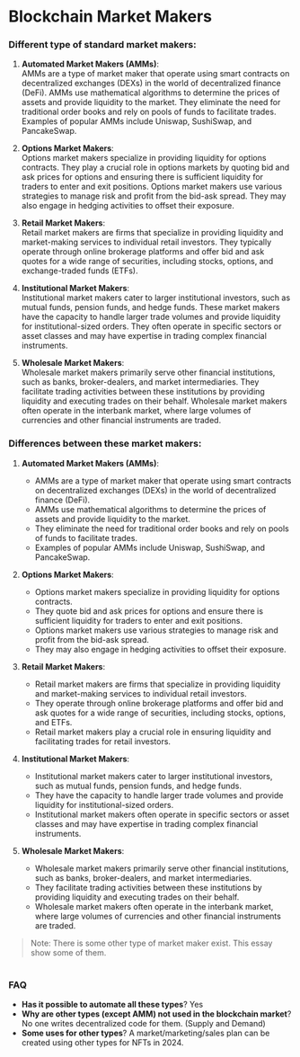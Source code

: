 # Blockchain Market Makers

### Different type of standard market makers:

1. **Automated Market Makers (AMMs)**:\
AMMs are a type of market maker that operate using smart contracts on decentralized exchanges (DEXs) in the world of decentralized finance (DeFi). AMMs use mathematical algorithms to determine the prices of assets and provide liquidity to the market. They eliminate the need for traditional order books and rely on pools of funds to facilitate trades. Examples of popular AMMs include Uniswap, SushiSwap, and PancakeSwap.

2. **Options Market Makers**:\
Options market makers specialize in providing liquidity for options contracts. They play a crucial role in options markets by quoting bid and ask prices for options and ensuring there is sufficient liquidity for traders to enter and exit positions. Options market makers use various strategies to manage risk and profit from the bid-ask spread. They may also engage in hedging activities to offset their exposure.

3. **Retail Market Makers**:\
Retail market makers are firms that specialize in providing liquidity and market-making services to individual retail investors. They typically operate through online brokerage platforms and offer bid and ask quotes for a wide range of securities, including stocks, options, and exchange-traded funds (ETFs).

4. **Institutional Market Makers**:\
Institutional market makers cater to larger institutional investors, such as mutual funds, pension funds, and hedge funds. These market makers have the capacity to handle larger trade volumes and provide liquidity for institutional-sized orders. They often operate in specific sectors or asset classes and may have expertise in trading complex financial instruments.

5. **Wholesale Market Makers**:\
Wholesale market makers primarily serve other financial institutions, such as banks, broker-dealers, and market intermediaries. They facilitate trading activities between these institutions by providing liquidity and executing trades on their behalf. Wholesale market makers often operate in the interbank market, where large volumes of currencies and other financial instruments are traded.

### Differences between these market makers:

1. **Automated Market Makers (AMMs)**: 
   - AMMs are a type of market maker that operate using smart contracts on decentralized exchanges (DEXs) in the world of decentralized finance (DeFi).
   - AMMs use mathematical algorithms to determine the prices of assets and provide liquidity to the market.
   - They eliminate the need for traditional order books and rely on pools of funds to facilitate trades.
   - Examples of popular AMMs include Uniswap, SushiSwap, and PancakeSwap.

2. **Options Market Makers**:
   - Options market makers specialize in providing liquidity for options contracts.
   - They quote bid and ask prices for options and ensure there is sufficient liquidity for traders to enter and exit positions.
   - Options market makers use various strategies to manage risk and profit from the bid-ask spread.
   - They may also engage in hedging activities to offset their exposure.

3. **Retail Market Makers**:
   - Retail market makers are firms that specialize in providing liquidity and market-making services to individual retail investors.
   - They operate through online brokerage platforms and offer bid and ask quotes for a wide range of securities, including stocks, options, and ETFs.
   - Retail market makers play a crucial role in ensuring liquidity and facilitating trades for retail investors.

4. **Institutional Market Makers**:
   - Institutional market makers cater to larger institutional investors, such as mutual funds, pension funds, and hedge funds.
   - They have the capacity to handle larger trade volumes and provide liquidity for institutional-sized orders.
   - Institutional market makers often operate in specific sectors or asset classes and may have expertise in trading complex financial instruments.

5. **Wholesale Market Makers**:
   - Wholesale market makers primarily serve other financial institutions, such as banks, broker-dealers, and market intermediaries.
   - They facilitate trading activities between these institutions by providing liquidity and executing trades on their behalf.
   - Wholesale market makers often operate in the interbank market, where large volumes of currencies and other financial instruments are traded.

> Note: There is some other type of market maker exist. This essay show some of them.

#

### FAQ
- **Has it possible to automate all these types**? Yes
- **Why are other types (except AMM) not used in the blockchain market**? No one writes decentralized code for them. (Supply and Demand)
- **Some uses for other types**? A market/marketing/sales plan can be created using other types for NFTs in 2024.
